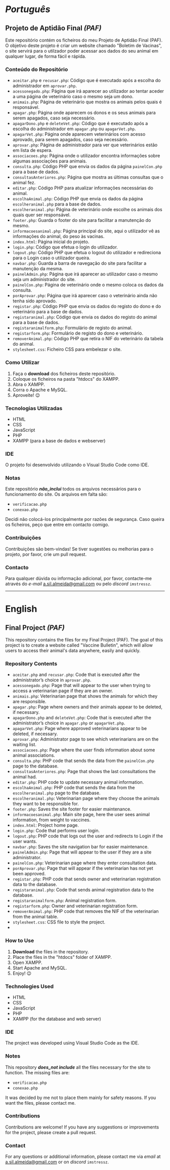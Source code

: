 # _Português_
## Projeto de Aptidão Final _(PAF)_

Este repositório contém os ficheiros do meu Projeto de Aptidão Final (PAF). 
O objetivo deste projeto é criar um website chamado "Boletim de Vacinas", o site servirá para o utilzador poder acessar aos dados do seu animal em qualquer lugar, de forma fácil e rápida.

### Conteúdo do Repositório

- `aceitar.php` e `recusar.php`: Código que é executado após a escolha do administrador em `aprovar.php`.
- `acessonegado.php`: Página que irá aparecer ao utilizador ao tentar aceder a uma página de veterinário caso o mesmo seja um dono.
- `animais.php`: Página de veterinário que mostra os animais pelos quais é responsável.
- `apagar.php`: Página onde aparecem os donos e os seus animais para serem apagados, caso seja necessário.
- `apagarDono.php` e `deleteVet.php`: Código que é executado após a escolha do administrador em `apagar.php` ou `apagarVet.php`.
- `apagarVet.php`: Página onde aparecem veterinários com acesso aprovado, para serem apagados, caso seja necessário.
- `aprovar.php`: Página de administrador para ver que veterinários estão em lista de espera.
- `associacoes.php`: Página onde o utilizador encontra informações sobre algumas associações para animais.
- `consulta.php`: Código PHP que envia os dados da página `painelCon.php` para a base de dados.
- `consultasAnteriores.php`: Página que mostra as últimas consultas que o animal fez.
- `editar.php`: Código PHP para atualizar informações necessárias do animal.
- `escolhaAnimal.php`: Código PHP que envia os dados da página `escolheranimal.php` para a base de dados.
- `escolheranimal.php`: Página de veterinário onde escolhe os animais dos quais quer ser responsável.
- `footer.php`: Guarda o footer do site para facilitar a manutenção do mesmo.
- `informacoesanimal.php`: Página principal do site, aqui o utilizador vê as informações do animal, do peso às vacinas.
- `index.html`: Página inicial do projeto.
- `login.php`: Código que efetua o login do utilizador.
- `logout.php`: Código PHP que efetua o logout do utilizador e redireciona para o Login caso o utilizador queira.
- `navbar.php`: Guarda a barra de navegação do site para facilitar a manutenção da mesma.
- `painelAdmin.php`: Página que irá aparecer ao utilizador caso o mesmo seja um administrador do site.
- `painelCon.php`: Página de veterinário onde o mesmo coloca os dados da consulta.
- `porAprovar.php`: Página que irá aparecer caso o veterinário ainda não tenha sido aprovado.
- `registar.php`: Código PHP que envia os dados do registo do dono e do veterinário para a base de dados.
- `registaranimal.php`: Código que envia os dados do registo do animal para a base de dados.
- `registaranimalform.php`: Formulário de registo do animal.
- `registarform.php`: Formulário de registo do dono e veterinário.
- `removerAnimal.php`: Código PHP que retira o NIF do veterinário da tabela do animal.
- `stylesheet.css`: Ficheiro CSS para embelezar o site.
  
### Como Utilizar

1. Faça o **download** dos ficheiros deste repositório.
2. Coloque os ficheiros na pasta "htdocs" do XAMPP.
3. Abra o XAMPP.
4. Corra o Apache e MySQL.
5. Aproveite! 😉

### Tecnologias Utilizadas

- HTML
- CSS
- JavaScript
- PHP
- XAMPP (para a base de dados e webserver)

### IDE

O projeto foi desenvolvido utilizando o Visual Studio Code como IDE.

### Notas

Este repositório **_não_inclui_** todos os arquivos necessários para o funcionamento do site.
Os arquivos em falta são:
- `verificacao.php`
- `conexao.php`

Decidi não colocá-los principalmente por razões de segurança.
Caso queira os ficheiros, peço que entre em contacto comigo.

### Contribuições

Contribuições são bem-vindas! Se tiver sugestões ou melhorias para o projeto, por favor, crie um pull request.

### Contacto

Para qualquer dúvida ou informação adicional, por favor, contacte-me através do _e-mail_ a.sil.almeida@gmail.com ou pelo _discord_ `imstressz`.

---

# English
## Final Project _(PAF)_

This repository contains the files for my Final Project (PAF).
The goal of this project is to create a website called "Vaccine Bulletin", which will allow users to access their animal's data anywhere, easily and quickly.

### Repository Contents

- `aceitar.php` and `recusar.php`: Code that is executed after the administrator’s choice in `aprovar.php`.
- `acessonegado.php`: Page that will appear to the user when trying to access a veterinarian page if they are an owner.
- `animais.php`: Veterinarian page that shows the animals for which they are responsible.
- `apagar.php`: Page where owners and their animals appear to be deleted, if necessary.
- `apagarDono.php` and `deleteVet.php`: Code that is executed after the administrator’s choice in `apagar.php` or `apagarVet.php`.
- `apagarVet.php`: Page where approved veterinarians appear to be deleted, if necessary.
- `aprovar.php`: Administrator page to see which veterinarians are on the waiting list.
- `associacoes.php`: Page where the user finds information about some animal associations.
- `consulta.php`: PHP code that sends the data from the `painelCon.php` page to the database.
- `consultasAnteriores.php`: Page that shows the last consultations the animal had.
- `editar.php`: PHP code to update necessary animal information.
- `escolhaAnimal.php`: PHP code that sends the data from the `escolheranimal.php` page to the database.
- `escolheranimal.php`: Veterinarian page where they choose the animals they want to be responsible for.
- `footer.php`: Saves the site footer for easier maintenance.
- `informacoesanimal.php`: Main site page, here the user sees animal information, from weight to vaccines.
- `index.html`: Project home page.
- `login.php`: Code that performs user login.
- `logout.php`: PHP code that logs out the user and redirects to Login if the user wants.
- `navbar.php`: Saves the site navigation bar for easier maintenance.
- `painelAdmin.php`: Page that will appear to the user if they are a site administrator.
- `painelCon.php`: Veterinarian page where they enter consultation data.
- `porAprovar.php`: Page that will appear if the veterinarian has not yet been approved.
- `registar.php`: PHP code that sends owner and veterinarian registration data to the database.
- `registaranimal.php`: Code that sends animal registration data to the database.
- `registaranimalform.php`: Animal registration form.
- `registarform.php`: Owner and veterinarian registration form.
- `removerAnimal.php`: PHP code that removes the NIF of the veterinarian from the animal table.
- `stylesheet.css`: CSS file to style the project.
- 
### How to Use

1. **Download** the files in the repository.
2. Place the files in the "htdocs" folder of XAMPP.
3. Open XAMPP.
4. Start Apache and MySQL.
5. Enjoy! 😉

### Technologies Used

- HTML
- CSS
- JavaScript
- PHP
- XAMPP (for the database and web server)

### IDE

The project was developed using Visual Studio Code as the IDE.

### Notes

This repository **_does_not include_** all the files necessary for the site to function.
The missing files are:
- `verificacao.php`
- `conexao.php`

It was decided by me not to place them mainly for safety reasons.
If you want the files, please contact me.

### Contributions

Contributions are welcome! If you have any suggestions or improvements for the project, please create a pull request.

### Contact

For any questions or additional information, please contact me via _email_ at a.sil.almeida@gmail.com or on _discord_ `imstressz`.
